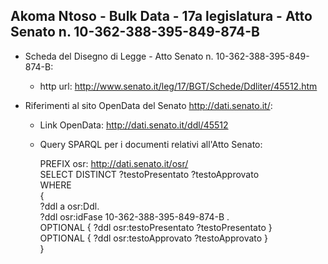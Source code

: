 ## Akoma Ntoso - Bulk Data - 17a legislatura - Atto Senato n. 10-362-388-395-849-874-B ##

* Scheda del Disegno di Legge - Atto Senato n. 10-362-388-395-849-874-B:
	* http url: http://www.senato.it/leg/17/BGT/Schede/Ddliter/45512.htm

* Riferimenti al sito OpenData del Senato http://dati.senato.it/:
	* Link OpenData: http://dati.senato.it/ddl/45512
	* Query SPARQL per i documenti relativi all'Atto Senato:

        PREFIX osr: <http://dati.senato.it/osr/>  
		SELECT DISTINCT ?testoPresentato ?testoApprovato  
		WHERE  
		{  
		    ?ddl a osr:Ddl.  
		    ?ddl osr:idFase 10-362-388-395-849-874-B .  
		    OPTIONAL { ?ddl osr:testoPresentato ?testoPresentato }  
		    OPTIONAL { ?ddl osr:testoApprovato ?testoApprovato }  
		}
		